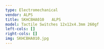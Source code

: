 ```yaml
---
type: Electromechanical
vendor: ALPS
title: SKHCBHA010　　ALPS
model: Tactile Switches 12x12x4.3mm 260gf
left-cols: []
right-cols: []
img: SKHCBHA010.jpg
---
```

